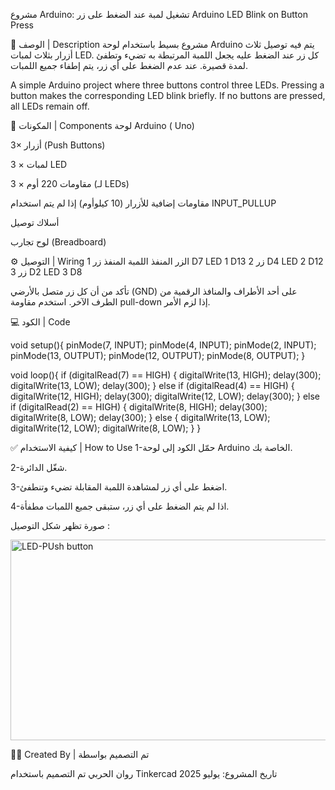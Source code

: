  مشروع Arduino: تشغيل لمبة عند الضغط على زر
Arduino LED Blink on Button Press

🧾 الوصف | Description
مشروع بسيط باستخدام لوحة Arduino يتم فيه توصيل ثلاث أزرار بثلاث لمبات LED. كل زر عند الضغط عليه يجعل اللمبة المرتبطة به تضيء وتطفئ لمدة قصيرة. عند عدم الضغط على أي زر، يتم إطفاء جميع اللمبات.

A simple Arduino project where three buttons control three LEDs. Pressing a button makes the corresponding LED blink briefly. If no buttons are pressed, all LEDs remain off.

🔌 المكونات | Components
لوحة Arduino ( Uno)

3× أزرار (Push Buttons)

3 × لمبات LED

3 × مقاومات 220 أوم (لـ LEDs)

مقاومات إضافية للأزرار (10 كيلوأوم) إذا لم يتم استخدام INPUT_PULLUP

أسلاك توصيل

لوح تجارب (Breadboard)

⚙️ التوصيل | Wiring
الزر	المنفذ	اللمبة	المنفذ
زر 1	D7	LED 1	D13
زر 2	D4	LED 2	D12
زر 3	D2	LED 3	D8

تأكد من أن كل زر متصل بالأرضي (GND) على أحد الأطراف والمنافذ الرقمية من الطرف الآخر. استخدم مقاومة pull-down إذا لزم الأمر.

💻 الكود | Code

void setup(){
 pinMode(7, INPUT);
 pinMode(4, INPUT);
 pinMode(2, INPUT);
 pinMode(13, OUTPUT);
 pinMode(12, OUTPUT);
 pinMode(8, OUTPUT);
}

void loop(){
  if (digitalRead(7) == HIGH) {
    digitalWrite(13, HIGH);
    delay(300);
    digitalWrite(13, LOW);
    delay(300);
  } else if (digitalRead(4) == HIGH)  {
    digitalWrite(12, HIGH);
    delay(300);
    digitalWrite(12, LOW);
    delay(300);
  } else if (digitalRead(2) == HIGH)  {
    digitalWrite(8, HIGH);
    delay(300);
    digitalWrite(8, LOW);
    delay(300);
  } else {
    digitalWrite(13, LOW);
    digitalWrite(12, LOW);
    digitalWrite(8, LOW);
  }
}

✅ كيفية الاستخدام | How to Use
1-حمّل الكود إلى لوحة Arduino الخاصة بك.

2-شغّل الدائرة.

3-اضغط على أي زر لمشاهدة اللمبة المقابلة تضيء وتنطفئ.

4-اذا لم يتم الضغط على أي زر، ستبقى جميع اللمبات مطفأة.

صورة تظهر شكل التوصيل :



<img width="869" height="321" alt="LED-PUsh button" src="https://github.com/user-attachments/assets/cdd76463-8799-423b-a23d-6964a922afa8" />



👨‍💻 Created By | تم التصميم بواسطة

روان الحربي تم التصميم باستخدام Tinkercad تاريخ المشروع: يوليو 2025
